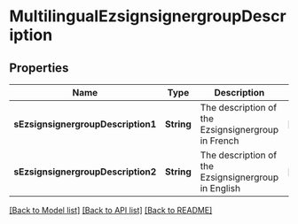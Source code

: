 # MultilingualEzsignsignergroupDescription

## Properties
Name | Type | Description | Notes
------------ | ------------- | ------------- | -------------
**sEzsignsignergroupDescription1** | **String** | The description of the Ezsignsignergroup in French | [optional] 
**sEzsignsignergroupDescription2** | **String** | The description of the Ezsignsignergroup in English | [optional] 

[[Back to Model list]](../README.md#documentation-for-models) [[Back to API list]](../README.md#documentation-for-api-endpoints) [[Back to README]](../README.md)


